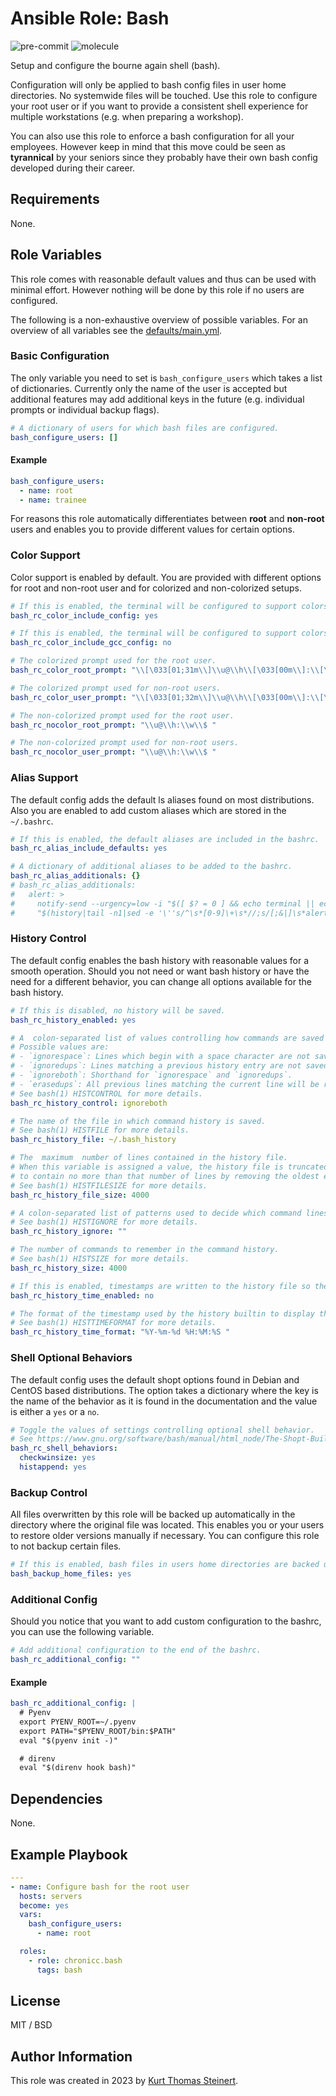 # Ansible Role: Bash

![pre-commit](https://github.com/chronicc/ansible-role-bash/actions/workflows/pre-commit.yml/badge.svg?branch=main)
![molecule](https://github.com/chronicc/ansible-role-bash/actions/workflows/molecule.yml/badge.svg?branch=main)

Setup and configure the bourne again shell (bash).

Configuration will only be applied to bash config files in user home directories. No systemwide files will be touched. Use this role to configure your root user or if you want to provide a consistent shell experience for multiple workstations (e.g. when preparing a workshop).

You can also use this role to enforce a bash configuration for all your employees. However keep in mind that this move could be seen as **tyrannical** by your seniors since they probably have their own bash config developed during their career.

## Requirements

None.

## Role Variables

This role comes with reasonable default values and thus can be used with minimal effort. However nothing will be done by this role if no users are configured.

The following is a non-exhaustive overview of possible variables. For an overview of all variables see the [defaults/main.yml](defaults/main.yml).

### Basic Configuration

The only variable you need to set is `bash_configure_users` which takes a list of dictionaries. Currently only the name of the user is accepted but additional features may add additional keys in the future (e.g. individual prompts or individual backup flags).

```yaml
# A dictionary of users for which bash files are configured.
bash_configure_users: []
```

#### Example

```yaml
bash_configure_users:
  - name: root
  - name: trainee
```

For reasons this role automatically differentiates between **root** and **non-root** users and enables you to provide different values for certain options.

### Color Support

Color support is enabled by default. You are provided with different options for root and non-root user and for colorized and non-colorized setups.

```yaml
# If this is enabled, the terminal will be configured to support colors.
bash_rc_color_include_config: yes

# If this is enabled, the terminal will be configured to support colors for gcc.
bash_rc_color_include_gcc_config: no

# The colorized prompt used for the root user.
bash_rc_color_root_prompt: "\\[\033[01;31m\\]\\u@\\h\\[\033[00m\\]:\\[\033[01;34m\\]\\w\\[\033[00m\\]\\$ "

# The colorized prompt used for non-root users.
bash_rc_color_user_prompt: "\\[\033[01;32m\\]\\u@\\h\\[\033[00m\\]:\\[\033[01;34m\\]\\w\\[\033[00m\\]\\$ "

# The non-colorized prompt used for the root user.
bash_rc_nocolor_root_prompt: "\\u@\\h:\\w\\$ "

# The non-colorized prompt used for non-root users.
bash_rc_nocolor_user_prompt: "\\u@\\h:\\w\\$ "
```

### Alias Support

The default config adds the default ls aliases found on most distributions. Also you are enabled to add custom aliases which are stored in the `~/.bashrc`.

```yaml
# If this is enabled, the default aliases are included in the bashrc.
bash_rc_alias_include_defaults: yes

# A dictionary of additional aliases to be added to the bashrc.
bash_rc_alias_additionals: {}
# bash_rc_alias_additionals:
#   alert: >
#     notify-send --urgency=low -i "$([ $? = 0 ] && echo terminal || echo error)"
#     "$(history|tail -n1|sed -e '\''s/^\s*[0-9]\+\s*//;s/[;&|]\s*alert$//'\'')"
```

### History Control

The default config enables the bash history with reasonable values for a smooth operation. Should you not need or want bash history or have the need for a different behavior, you can change all options available for the bash history.

```yaml
# If this is disabled, no history will be saved.
bash_rc_history_enabled: yes

# A  colon-separated list of values controlling how commands are saved on the history list.
# Possible values are:
# - `ignorespace`: Lines which begin with a space character are not saved.
# - `ignoredups`: Lines matching a previous history entry are not saved.
# - `ignoreboth`: Shorthand for `ignorespace` and `ignoredups`.
# - `erasedups`: All previous lines matching the current line will be removed before that line is saved.
# See bash(1) HISTCONTROL for more details.
bash_rc_history_control: ignoreboth

# The name of the file in which command history is saved.
# See bash(1) HISTFILE for more details.
bash_rc_history_file: ~/.bash_history

# The  maximum  number of lines contained in the history file.
# When this variable is assigned a value, the history file is truncated, if necessary,
# to contain no more than that number of lines by removing the oldest entries.
# See bash(1) HISTFILESIZE for more details.
bash_rc_history_file_size: 4000

# A colon-separated list of patterns used to decide which command lines should be saved on the history list.
# See bash(1) HISTIGNORE for more details.
bash_rc_history_ignore: ""

# The number of commands to remember in the command history.
# See bash(1) HISTSIZE for more details.
bash_rc_history_size: 4000

# If this is enabled, timestamps are written to the history file so they may be preserved across shell sessions.
bash_rc_history_time_enabled: no

# The format of the timestamp used by the history builtin to display the time.
# See bash(1) HISTTIMEFORMAT for more details.
bash_rc_history_time_format: "%Y-%m-%d %H:%M:%S "
```

### Shell Optional Behaviors

The default config uses the default shopt options found in Debian and CentOS based distributions. The option takes a dictionary where the key is the name of the behavior as it is found in the documentation and the value is either a `yes` or a `no`.

```yaml
# Toggle the values of settings controlling optional shell behavior.
# See https://www.gnu.org/software/bash/manual/html_node/The-Shopt-Builtin.html for more details.
bash_rc_shell_behaviors:
  checkwinsize: yes
  histappend: yes
```

### Backup Control

All files overwritten by this role will be backed up automatically in the directory where the original file was located. This enables you or your users to restore older versions manually if necessary. You can configure this role to not backup certain files.

```yaml
# If this is enabled, bash files in users home directories are backed up before being overwritten.
bash_backup_home_files: yes
```

### Additional Config

Should you notice that you want to add custom configuration to the bashrc, you can use the following variable.

```yaml
# Add additional configuration to the end of the bashrc.
bash_rc_additional_config: ""
```

#### Example

```yaml
bash_rc_additional_config: |
  # Pyenv
  export PYENV_ROOT=~/.pyenv
  export PATH="$PYENV_ROOT/bin:$PATH"
  eval "$(pyenv init -)"

  # direnv
  eval "$(direnv hook bash)"
```

## Dependencies

None.

## Example Playbook

```yaml
---
- name: Configure bash for the root user
  hosts: servers
  become: yes
  vars:
    bash_configure_users:
      - name: root

  roles:
    - role: chronicc.bash
      tags: bash
```

License
-------

MIT / BSD

Author Information
------------------

This role was created in 2023 by [Kurt Thomas Steinert](https://www.linkedin.com/in/contact-steinert/).
